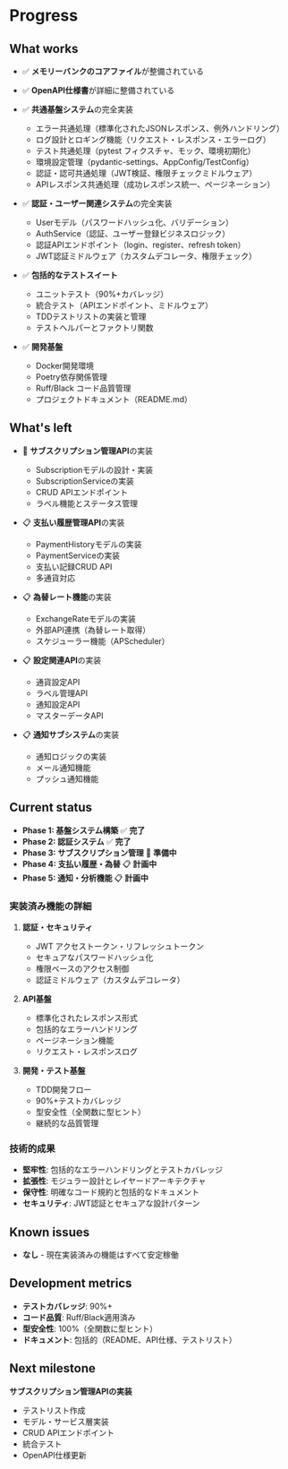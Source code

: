 # Progress

## What works
- ✅ **メモリーバンクのコアファイル**が整備されている
- ✅ **OpenAPI仕様書**が詳細に整備されている
- ✅ **共通基盤システム**の完全実装
  - エラー共通処理（標準化されたJSONレスポンス、例外ハンドリング）
  - ログ設計とロギング機能（リクエスト・レスポンス・エラーログ）
  - テスト共通処理（pytest フィクスチャ、モック、環境初期化）
  - 環境設定管理（pydantic-settings、AppConfig/TestConfig）
  - 認証・認可共通処理（JWT検証、権限チェックミドルウェア）
  - APIレスポンス共通処理（成功レスポンス統一、ページネーション）

- ✅ **認証・ユーザー関連システム**の完全実装
  - Userモデル（パスワードハッシュ化、バリデーション）
  - AuthService（認証、ユーザー登録ビジネスロジック）
  - 認証APIエンドポイント（login、register、refresh token）
  - JWT認証ミドルウェア（カスタムデコレータ、権限チェック）

- ✅ **包括的なテストスイート**
  - ユニットテスト（90%+カバレッジ）
  - 統合テスト（APIエンドポイント、ミドルウェア）
  - TDDテストリストの実装と管理
  - テストヘルパーとファクトリ関数

- ✅ **開発基盤**
  - Docker開発環境
  - Poetry依存関係管理
  - Ruff/Black コード品質管理
  - プロジェクトドキュメント（README.md）

## What's left
- 🔄 **サブスクリプション管理API**の実装
  - Subscriptionモデルの設計・実装
  - SubscriptionServiceの実装
  - CRUD APIエンドポイント
  - ラベル機能とステータス管理

- 📋 **支払い履歴管理API**の実装
  - PaymentHistoryモデルの実装
  - PaymentServiceの実装
  - 支払い記録CRUD API
  - 多通貨対応

- 📋 **為替レート機能**の実装
  - ExchangeRateモデルの実装
  - 外部API連携（為替レート取得）
  - スケジューラー機能（APScheduler）

- 📋 **設定関連API**の実装
  - 通貨設定API
  - ラベル管理API
  - 通知設定API
  - マスターデータAPI

- 📋 **通知サブシステム**の実装
  - 通知ロジックの実装
  - メール通知機能
  - プッシュ通知機能

## Current status
- **Phase 1: 基盤システム構築** ✅ **完了**
- **Phase 2: 認証システム** ✅ **完了**  
- **Phase 3: サブスクリプション管理** 🔄 **準備中**
- **Phase 4: 支払い履歴・為替** 📋 **計画中**
- **Phase 5: 通知・分析機能** 📋 **計画中**

### 実装済み機能の詳細
1. **認証・セキュリティ**
   - JWT アクセストークン・リフレッシュトークン
   - セキュアなパスワードハッシュ化
   - 権限ベースのアクセス制御
   - 認証ミドルウェア（カスタムデコレータ）

2. **API基盤**
   - 標準化されたレスポンス形式
   - 包括的なエラーハンドリング
   - ページネーション機能
   - リクエスト・レスポンスログ

3. **開発・テスト基盤**
   - TDD開発フロー
   - 90%+テストカバレッジ
   - 型安全性（全関数に型ヒント）
   - 継続的な品質管理

### 技術的成果
- **堅牢性**: 包括的なエラーハンドリングとテストカバレッジ
- **拡張性**: モジュラー設計とレイヤードアーキテクチャ
- **保守性**: 明確なコード規約と包括的なドキュメント
- **セキュリティ**: JWT認証とセキュアな設計パターン

## Known issues
- **なし** - 現在実装済みの機能はすべて安定稼働

## Development metrics
- **テストカバレッジ**: 90%+
- **コード品質**: Ruff/Black適用済み
- **型安全性**: 100%（全関数に型ヒント）
- **ドキュメント**: 包括的（README、API仕様、テストリスト）

## Next milestone
**サブスクリプション管理APIの実装**
- テストリスト作成
- モデル・サービス層実装
- CRUD APIエンドポイント
- 統合テスト
- OpenAPI仕様更新

